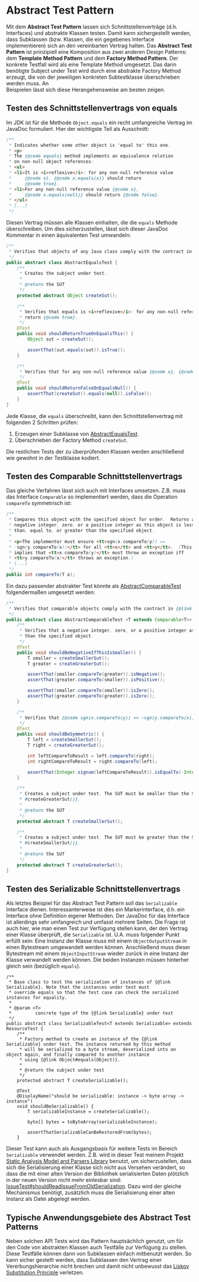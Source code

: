 # Abstract Test Pattern

Mit dem **Abstract Test Pattern** lassen sich Schnittstellenverträge (d.h. Interfaces) und abstrakte Klassen 
testen. Damit kann sichergestellt werden, dass Subklassen (bzw. Klassen, die ein gegebenes Interface
implementieren) sich an den vereinbarten Vertrag halten. Das **Abstract Test Pattern** ist prinzipiell eine Komposition
aus zwei anderen Design Patterns: dem **Template Method Pattern** und dem **Factory Method Pattern**. 
Der konkrete Testfall wird als eine Template Method umgesetzt. Das darin benötigte Subject under Test wird durch eine 
abstrakte Factory Method erzeugt, die von der jeweiligen konkreten Subtestklasse überschrieben werden muss. An  
Beispielen lässt sich diese Herangehensweise am besten zeigen.

## Testen des Schnittstellenvertrags von equals

Im JDK ist für die Methode `Object.equals` ein recht umfangreiche Vertrag im JavaDoc formuliert. Hier der wichtigste
 Teil als Ausschnitt:

```java
/**
 * Indicates whether some other object is "equal to" this one.
 * <p>
 * The {@code equals} method implements an equivalence relation
 * on non-null object references:
 * <ul>
 * <li>It is <i>reflexive</i>: for any non-null reference value
 *     {@code x}, {@code x.equals(x)} should return
 *     {@code true}.
 * <li>For any non-null reference value {@code x},
 *     {@code x.equals(null)} should return {@code false}.
 * </ul>
 * [...]
 */
```

Diesen Vertrag müssen alle Klassen einhalten, die die `equals` Methode überschreiben. Um dies sicherzustellen,
lässt sich dieser JavaDoc Kommentar in einen äquivalenten Test umwandeln:

```java
/**
 * Verifies that objects of any Java class comply with the contract in {@link Object#equals(Object)}.
 */
public abstract class AbstractEqualsTest {
    /**
     * Creates the subject under test.
     *
     * @return the SUT
     */
    protected abstract Object createSut();

    /**
     * Verifies that equals is <i>reflexive</i>: for any non-null reference value {@code x}, {@code x.equals(x)} should
     * return {@code true}.
     */
    @Test
    public void shouldReturnTrueOnEqualsThis() {
        Object sut = createSut();

        assertThat(sut.equals(sut)).isTrue();
    }

    /**
     * Verifies that for any non-null reference value {@code x}, {@code x.equals(null)} should return {@code false}.
     */
    @Test
    public void shouldReturnFalseOnEqualsNull() {
        assertThat(createSut().equals(null)).isFalse();
    }
}
```

Jede Klasse, die `equals` überschreibt, kann den Schnittstellenvertrag mit folgenden 2 Schritten prüfen:

1. Erzeugen einer Subklasse von [AbstractEqualsTest](../src/test/java/edu/hm/hafner/util/AbstractEqualsTest.java).
2. Überschrieben der Factory Method `createSut`.

Die restlichen Tests der zu überprüfenden Klassen werden anschließend wie gewohnt in der Testklasse kodiert.

## Testen des Comparable Schnittstellenvertrags 

Das gleiche Verfahren lässt sich auch mit Interfaces umsetzen. 
Z.B. muss das Interface `Comparable` so implementiert werden, dass die Operation `compareTo` symmetrisch ist:

```java
/**
 * Compares this object with the specified object for order.  Returns a
 * negative integer, zero, or a positive integer as this object is less
 * than, equal to, or greater than the specified object.
 *
 * <p>The implementor must ensure <tt>sgn(x.compareTo(y)) ==
 * -sgn(y.compareTo(x))</tt> for all <tt>x</tt> and <tt>y</tt>.  (This
 * implies that <tt>x.compareTo(y)</tt> must throw an exception iff
 * <tt>y.compareTo(x)</tt> throws an exception.)
 * [...]
 */
public int compareTo(T o);
```

Ein dazu passender abstrakter Test könnte als 
[AbstractComparableTest](../src/test/java/edu/hm/hafner/util/AbstractComparableTest.java) 
folgendermaßen umgesetzt werden: 

```java
/**
 * Verifies that comparable objects comply with the contract in {@link Comparable#compareTo(Object)}.
 */
public abstract class AbstractComparableTest <T extends Comparable<T>> {
    /**
     * Verifies that a negative integer, zero, or a positive integer as this object is less than, equal to, or greater
     * than the specified object.
     */
    @Test
    public void shouldBeNegativeIfThisIsSmaller() {
        T smaller = createSmallerSut();
        T greater = createGreaterSut();

        assertThat(smaller.compareTo(greater)).isNegative();
        assertThat(greater.compareTo(smaller)).isPositive();

        assertThat(smaller.compareTo(smaller)).isZero();
        assertThat(greater.compareTo(greater)).isZero();
    }

    /**
     * Verifies that {@code sgn(x.compareTo(y)) == -sgn(y.compareTo(x))} for all {@code x} and {@code y}.
     */
    @Test
    public void shouldBeSymmetric() {
        T left = createSmallerSut();
        T right = createGreaterSut();

        int leftCompareToResult = left.compareTo(right);
        int rightCompareToResult = right.compareTo(left);

        assertThat(Integer.signum(leftCompareToResult)).isEqualTo(-Integer.signum(rightCompareToResult));
    }

    /**
     * Creates a subject under test. The SUT must be smaller than the SUT of the opposite method {@link
     * #createGreaterSut()}.
     *
     * @return the SUT
     */
    protected abstract T createSmallerSut();

    /**
     * Creates a subject under test. The SUT must be greater than the SUT of the opposite method {@link
     * #createSmallerSut()}.
     *
     * @return the SUT
     */
    protected abstract T createGreaterSut();
}
```

## Testen des Serializable Schnittstellenvertrags 

Als letztes Beispiel für das Abstract Test Pattern soll das `Serializable`  Interface dienen. Interessanterweise ist dies
ein Markerinterface, d.h. ein Interface ohne Definition eigener Methoden.  Der JavaDoc für das Interface ist allerdings 
sehr umfangreich und umfasst mehrere Seiten. Die Frage ist auch hier, wie man einen Test zur Verfügung stellen kann,
der den Vertrag einer Klasse überprüft, die `Serializable` ist. U.A. muss folgender Punkt erfüllt sein:
Eine Instanz der Klasse muss mit einem `ObjectOutputStream` in einen Bytestream umgewandelt werden können. Anschließend 
muss dieser Bytestream mit einem `ObjectInputStream` wieder zurück in eine Instanz der Klasse verwandelt werden können. 
Die beiden Instanzen müssen hinterher gleich sein (bezüglich `equals`).

```
/**
 * Base class to test the serialization of instances of {@link Serializable}. Note that the instances under test must
 * override equals so that the test case can check the serialized instances for equality.
 *
 * @param <T>
 *         concrete type of the {@link Serializable} under test
 */
public abstract class SerializableTest<T extends Serializable> extends ResourceTest {
    /**
     * Factory method to create an instance of the {@link Serializable} under test. The instance returned by this method
     * will be serialized to a byte stream, deserialized into an object again, and finally compared to another instance
     * using {@link Object#equals(Object)}.
     *
     * @return the subject under test
     */
    protected abstract T createSerializable();

    @Test
    @DisplayName("should be serializable: instance -> byte array -> instance")
    void shouldBeSerializable() {
        T serializableInstance = createSerializable();

        byte[] bytes = toByteArray(serializableInstance);

        assertThatSerializableCanBeRestoredFrom(bytes);
    }
```

Dieser Test kann auch als Ausgangsbasis für weitere Tests im Bereich `Serializable` verwendet werden. Z.B. wird in
dieser Test meinem Projekt [Static Analysis Model and Parsers Library](https://github.com/jenkinsci/analysis-model/) 
benutzt, um sicherzustellen, dass sich die Serialisierung einer Klasse sich nicht aus Versehen verändert, so
dass die mit einer alten Version der Bibliothek serialisierten Daten plötzlich in der neuen Version nicht mehr 
einlesbar sind: 
[IssueTest#shouldReadIssueFromOldSerialization](https://github.com/jenkinsci/analysis-model/blob/master/src/test/java/edu/hm/hafner/analysis/IssueTest.java#L306). 
Dazu wird der gleiche Mechanismus benötigt, zusätzlich muss die Serialisierung einer alten Instanz
als Datei abgelegt werden.    
 
## Typische Anwendungsgebiete des Abstract Test Patterns

Neben solchen API Tests wird das Pattern hauptsächlich genutzt, um für den Code von abstrakten Klassen auch Testfälle 
zur Verfügung zu stellen. Diese Testfälle können dann von Subklassen einfach mitbenutzt werden. So kann sicher
gestellt werden, dass Subklassen den Vertrag einer Vererbungshierarchie nicht brechen und damit nicht unbewusst das 
[Liskov Substitution Principle](http://butunclebob.com/ArticleS.UncleBob.PrinciplesOfOod) verletzen.
